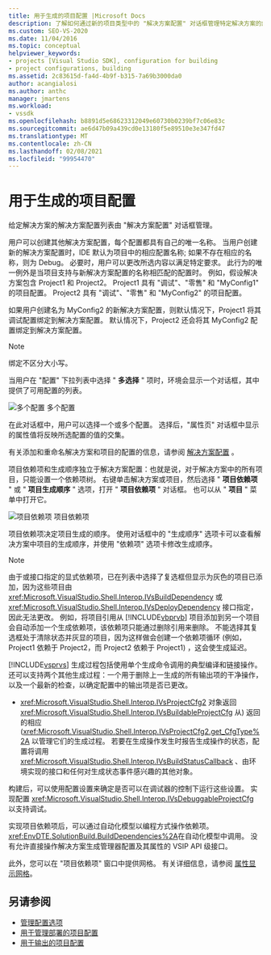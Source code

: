 ```yaml
---
title: 用于生成的项目配置 |Microsoft Docs
description: 了解如何通过新的项目类型中的 "解决方案配置" 对话框管理特定解决方案的解决方案配置列表。
ms.custom: SEO-VS-2020
ms.date: 11/04/2016
ms.topic: conceptual
helpviewer_keywords:
- projects [Visual Studio SDK], configuration for building
- project configurations, building
ms.assetid: 2c83615d-fa4d-4b9f-b315-7a69b3000da0
author: acangialosi
ms.author: anthc
manager: jmartens
ms.workload:
- vssdk
ms.openlocfilehash: b8891d5e68623312049e60730b0239bf7c06e83c
ms.sourcegitcommit: ae6d47b09a439cd0e13180f5e89510e3e347fd47
ms.translationtype: MT
ms.contentlocale: zh-CN
ms.lasthandoff: 02/08/2021
ms.locfileid: "99954470"
---
```

# <a name="project-configuration-for-building"></a>用于生成的项目配置
给定解决方案的解决方案配置列表由 "解决方案配置" 对话框管理。

 用户可以创建其他解决方案配置，每个配置都具有自己的唯一名称。 当用户创建新的解决方案配置时，IDE 默认为项目中的相应配置名称; 如果不存在相应的名称，则为 Debug。 必要时，用户可以更改所选内容以满足特定要求。 此行为的唯一例外是当项目支持与新解决方案配置的名称相匹配的配置时。 例如，假设解决方案包含 Project1 和 Project2。 Project1 具有 "调试"、"零售" 和 "MyConfig1" 的项目配置。 Project2 具有 "调试"、"零售" 和 "MyConfig2" 的项目配置。

 如果用户创建名为 MyConfig2 的新解决方案配置，则默认情况下，Project1 将其调试配置绑定到解决方案配置。 默认情况下，Project2 还会将其 MyConfig2 配置绑定到解决方案配置。

> [!NOTE]
> 绑定不区分大小写。

 当用户在 "配置" 下拉列表中选择 " **多选择** " 项时，环境会显示一个对话框，其中提供了可用配置的列表。

 ![多个配置](../../extensibility/internals/media/vsmultiplecfgs.gif "vsMultipleCfgs") 多个配置

 在此对话框中，用户可以选择一个或多个配置。 选择后，"属性页" 对话框中显示的属性值将反映所选配置的值的交集。

 有关添加和重命名解决方案和项目的配置的信息，请参阅 [解决方案配置](../../extensibility/internals/solution-configuration.md) 。

 项目依赖项和生成顺序独立于解决方案配置：也就是说，对于解决方案中的所有项目，只能设置一个依赖项树。 右键单击解决方案或项目，然后选择 " **项目依赖项** " 或 " **项目生成顺序** " 选项，打开 " **项目依赖项** " 对话框。 也可以从 " **项目** " 菜单中打开它。

 ![项目依赖项](../../extensibility/internals/media/vsprojdependencies.gif "vsProjDependencies") 项目依赖项

 项目依赖项决定项目生成的顺序。 使用对话框中的 "生成顺序" 选项卡可以查看解决方案中项目的生成顺序，并使用 "依赖项" 选项卡修改生成顺序。

> [!NOTE]
> 由于或接口指定的显式依赖项，已在列表中选择了复选框但显示为灰色的项目已添加，因为这些项目由 <xref:Microsoft.VisualStudio.Shell.Interop.IVsBuildDependency> 或 <xref:Microsoft.VisualStudio.Shell.Interop.IVsDeployDependency> 接口指定，因此无法更改。 例如，将项目引用从 [!INCLUDE[vbprvb](../../code-quality/includes/vbprvb_md.md)] 项目添加到另一个项目会自动添加一个生成依赖项，该依赖项只能通过删除引用来删除。 不能选择其复选框处于清除状态并灰显的项目，因为这样做会创建一个依赖项循环 (例如，Project1 依赖于 Project2，而 Project2 依赖于 Project1) ，这会使生成延迟。

 [!INCLUDE[vsprvs](../../code-quality/includes/vsprvs_md.md)] 生成过程包括使用单个生成命令调用的典型编译和链接操作。 还可以支持两个其他生成过程：一个用于删除上一生成的所有输出项的干净操作，以及一个最新的检查，以确定配置中的输出项是否已更改。

- <xref:Microsoft.VisualStudio.Shell.Interop.IVsProjectCfg2> 对象返回 <xref:Microsoft.VisualStudio.Shell.Interop.IVsBuildableProjectCfg> 从) 返回的相应 (<xref:Microsoft.VisualStudio.Shell.Interop.IVsProjectCfg2.get_CfgType%2A> 以管理它们的生成过程。 若要在生成操作发生时报告生成操作的状态，配置将调用 <xref:Microsoft.VisualStudio.Shell.Interop.IVsBuildStatusCallback> 、由环境实现的接口和任何对生成状态事件感兴趣的其他对象。

 构建后，可以使用配置设置来确定是否可以在调试器的控制下运行这些设置。 实现配置 <xref:Microsoft.VisualStudio.Shell.Interop.IVsDebuggableProjectCfg> 以支持调试。

 实现项目依赖项后，可以通过自动化模型以编程方式操作依赖项。 <xref:EnvDTE.SolutionBuild.BuildDependencies%2A>在自动化模型中调用。 没有允许直接操作解决方案生成管理器配置及其属性的 VSIP API 级接口。

 此外，您可以在 "项目依赖项" 窗口中提供网格。 有关详细信息，请参阅 [属性显示网格](../../extensibility/internals/properties-display-grid.md)。

## <a name="see-also"></a>另请参阅
- [管理配置选项](../../extensibility/internals/managing-configuration-options.md)
- [用于管理部署的项目配置](../../extensibility/internals/project-configuration-for-managing-deployment.md)
- [用于输出的项目配置](../../extensibility/internals/project-configuration-for-output.md)
